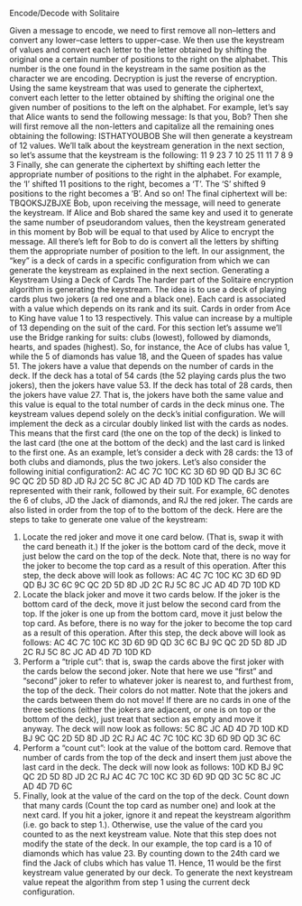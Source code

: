 Encode/Decode with Solitaire

Given a message to encode, we need to first remove all non–letters and convert any lower–case letters to upper–case. We then use the keystream of values and convert each letter to the letter obtained by shifting the original one a certain number of positions to the right on the alphabet. This number is the one found in the keystream in the same position as the character we are encoding.
Decryption is just the reverse of encryption. Using the same keystream that was used to generate the ciphertext, convert each letter to the letter obtained by shifting the original one the given number of positions to the left on the alphabet.
For example, let’s say that Alice wants to send the following message:
Is that you, Bob?
Then she will first remove all the non-letters and capitalize all the remaining ones obtaining the following:
ISTHATYOUBOB
She will then generate a keystream of 12 values. We’ll talk about the keystream generation in the next section, so let’s assume that the keystream is the following:
11 9 23 7 10 25 11 11 7 8 9 3
Finally, she can generate the ciphertext by shifting each letter the appropriate number of positions to the right in the alphabet. For example, the ‘I’ shifted 11 positions to the right, becomes a ‘T’. The ‘S’ shifted 9 positions to the right becomes a ‘B’. And so on! The final ciphertext will be:
TBQOKSJZBJXE
Bob, upon receiving the message, will need to generate the keystream. If Alice and Bob shared the same key and used it to generate the same number of pseudorandom values, then the keystream generated in this moment by Bob will be equal to that used by Alice to encrypt the message. All there’s left for Bob to do is convert all the letters by shifting them the appropriate number of position to the left.
In our assignment, the “key” is a deck of cards in a specific configuration from which we can generate the keystream as explained in the next section.
Generating a Keystream Using a Deck of Cards
The harder part of the Solitaire encryption algorithm is generating the keystream. The idea is to use a deck of playing cards plus two jokers (a red one and a black one). Each card is associated with a value which depends on its rank and its suit. Cards in order from Ace to King have value 1 to 13 respectively. This value can increase by a multiple of 13 depending on the suit of the card. For this section let’s assume we’ll use the Bridge ranking for suits: clubs (lowest), followed by diamonds, hearts, and spades (highest). So, for instance, the Ace of clubs has value 1, while the 5 of diamonds has value 18, and the Queen of spades has value 51. The jokers have a value that depends on the number of cards in the deck. If the deck has a total of 54 cards (the 52 playing cards plus the two jokers), then the jokers have value 53. If the deck has total of 28 cards, then the jokers have value 27. That is, the jokers have both the same value and this value is equal to the total number of cards in the deck minus one.
The keystream values depend solely on the deck’s initial configuration. We will implement the deck as a circular doubly linked list with the cards as nodes. This means that the first card (the one on the top of the deck) is linked to the last card (the one at the bottom of the deck) and the last card is linked to the first one. As an example, let’s consider a deck with 28 cards: the 13 of both clubs and diamonds, plus the two jokers. Let’s also consider the following initial configuration2:
AC 4C 7C 10C KC 3D 6D 9D QD BJ 3C 6C 9C QC 2D 5D 8D JD RJ 2C 5C 8C JC AD 4D 7D 10D KD
The cards are represented with their rank, followed by their suit. For example, 6C denotes the 6 of clubs, JD the Jack of diamonds, and RJ the red joker. The cards are also listed in order from the top of to the bottom of the deck.
Here are the steps to take to generate one value of the keystream:
1. Locate the red joker and move it one card below. (That is, swap it with the card beneath it.) If the joker is the bottom card of the deck, move it just below the card on the top of the deck. Note that, there is no way for the joker to become the top card as a result of this operation. After this step, the deck above will look as follows:
   AC 4C 7C 10C KC 3D 6D 9D QD BJ 3C 6C 9C QC 2D 5D 8D JD 2C RJ 5C 8C JC AD 4D 7D 10D KD
2. Locate the black joker and move it two cards below. If the joker is the bottom card of the deck, move it just below the second card from the top. If the joker is one up from the bottom card, move it just below the top card. As before, there is no way for the joker to become the top card as a result of this operation. After this step, the deck above will look as follows:
   AC 4C 7C 10C KC 3D 6D 9D QD 3C 6C BJ 9C QC 2D 5D 8D JD 2C RJ 5C 8C JC AD 4D 7D 10D KD
3. Perform a “triple cut”: that is, swap the cards above the first joker with the cards below the second joker. Note that here we use “first” and “second” joker to refer to whatever joker is nearest to, and furthest from, the top of the deck. Their colors do not matter. Note that the jokers and the cards between them do not move! If there are no cards in one of the three sections (either the jokers are adjacent, or one is on top or the bottom of the deck), just treat that section as empty and move it anyway. The deck will now look as follows:
   5C 8C JC AD 4D 7D 10D KD BJ 9C QC 2D 5D 8D JD 2C RJ AC 4C 7C 10C KC 3D 6D 9D QD 3C 6C
4. Perform a “count cut”: look at the value of the bottom card. Remove that number of cards from the top of the deck and insert them just above the last card in the deck. The deck will now look as follows:
   10D KD BJ 9C QC 2D 5D 8D JD 2C RJ AC 4C 7C 10C KC 3D 6D 9D QD 3C 5C 8C JC AD 4D 7D 6C
5. Finally, look at the value of the card on the top of the deck. Count down that many cards (Count the top card as number one) and look at the next card. If you hit a joker, ignore it and repeat the keystream algorithm (i.e. go back to step 1.). Otherwise, use the value of the card you counted to as the next keystream value. Note that this step does not modify the state of the deck. In our example, the top card is a 10 of diamonds which has value 23. By counting down to the 24th card we find the Jack of clubs which has value 11. Hence, 11 would be the first keystream value generated by our deck. To generate the next keystream value repeat the algorithm from step 1 using the current deck configuration.